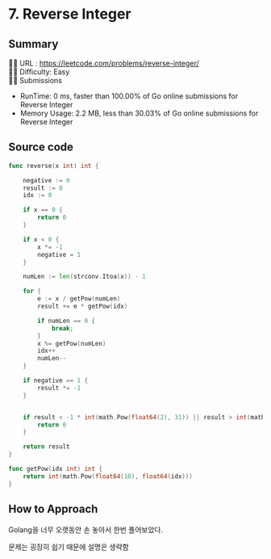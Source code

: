 # 7. Reverse Integer

## Summary

🙇‍♂️ URL : https://leetcode.com/problems/reverse-integer/  
🤷‍♂️ Difficulty: Easy  
💆‍♂️ Submissions

- RunTime: 0 ms, faster than 100.00% of Go online submissions for Reverse Integer
- Memory Usage: 2.2 MB, less than 30.03% of Go online submissions for Reverse Integer

## Source code

```go
func reverse(x int) int {

    negative := 0
    result := 0
    idx := 0

    if x == 0 {
        return 0
    }

    if x < 0 {
        x *= -1
        negative = 1
    }

    numLen := len(strconv.Itoa(x)) - 1

    for {
        e := x / getPow(numLen)
        result += e * getPow(idx)

        if numLen == 0 {
            break;
        }
        x %= getPow(numLen)
        idx++
        numLen--
    }

    if negative == 1 {
        result *= -1
    }


    if result < -1 * int(math.Pow(float64(2), 31)) || result > int(math.Pow(float64(2), 31)) -1 {
        return 0
    }

    return result
}

func getPow(idx int) int {
    return int(math.Pow(float64(10), float64(idx)))
}
```

## How to Approach

Golang을 너무 오랫동안 손 놓아서 한번 풀어보았다.  

문제는 굉장히 쉽기 때문에 설명은 생략함
